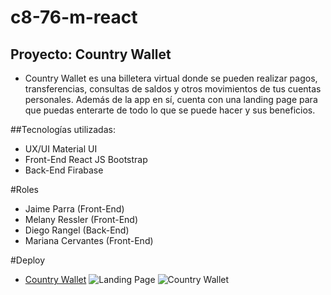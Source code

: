 # c8-76-m-react
## **Proyecto: Country Wallet**

- Country Wallet es una billetera virtual donde se pueden realizar pagos, transferencias, consultas de saldos y
otros movimientos de tus cuentas personales.  Además de la app en sí, cuenta con una landing page para que puedas
enterarte de todo lo que se puede hacer y sus beneficios.

##Tecnologías utilizadas:

- UX/UI
Material UI
- Front-End
React JS
Bootstrap
- Back-End
Firabase

#Roles 

- Jaime Parra (Front-End)
- Melany Ressler (Front-End)
- Diego Rangel (Back-End)
- Mariana Cervantes (Front-End)

#Deploy

- [Country Wallet]()
![Landing Page](/src/assest/landing.png)
![Country Wallet](/src/assest/app.png)
